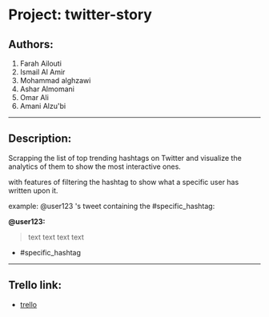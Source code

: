 # Project: twitter-story

## Authors: 

1. Farah Ailouti
2. Ismail Al Amir
3. Mohammad alghzawi
4. Ashar Almomani
5. Omar Ali
6. Amani Alzu'bi

---

## Description:

Scrapping the list of top trending hashtags on Twitter and visualize the analytics of them to show the most interactive ones.

with features of filtering the hashtag to show what a specific user has written upon it.

example: @user123 's tweet containing the #specific_hashtag:



**@user123:**

>text text text text

- #specific_hashtag
---

## Trello link:

* [trello](https://trello.com/invite/b/E4QiduQj/ATTI6541443c64a4b5db46606ecf6ba4c70a9CBEB9A6/401-group-3)


